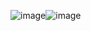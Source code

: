 ![image](https://github.com/esraaakgull/emojiSearch-unitTest/assets/94448231/a4635e5e-8181-4725-9b54-82e04eaf5e42)![image](https://github.com/esraaakgull/emojiSearch-unitTest/assets/94448231/39ac6f88-d38a-4769-9da9-e4c854361b43)
